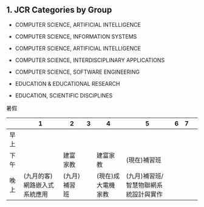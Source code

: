 ## 1. JCR Categories by Group

-   COMPUTER SCIENCE, ARTIFICIAL INTELLIGENCE
-   COMPUTER SCIENCE, INFORMATION SYSTEMS
-   COMPUTER SCIENCE, ARTIFICIAL INTELLIGENCE
-   COMPUTER SCIENCE, INTERDISCIPLINARY APPLICATIONS
-   COMPUTER SCIENCE, SOFTWARE ENGINEERING

-   EDUCATION & EDUCATIONAL RESEARCH
-   EDUCATION, SCIENTIFIC DISCIPLINES


暑假

|     | 1               | 2       | 3   | 4          | 5                    | 6   | 7   |     |
| --- | --------------- | ------- | --- | ---------- | -------------------- | --- | --- | --- |
| 早上  |                 |         |     |            |                      |     |     |     |
| 下午  |                 | 建富家教    |     | 建富家教       | (現在)補習班              |     |     |     |
| 晚上  | (九月的客)網路嵌入式系統應用 | (九月)補習班 |     | (現在)成大電機家教 | (九月)補習班/智慧物聯網系統設計與實作 |     |     |     |





